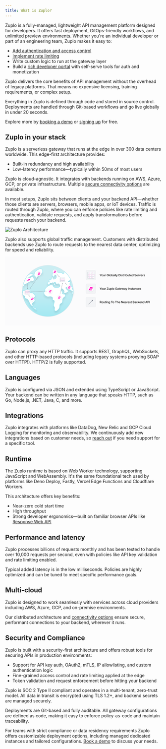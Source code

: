 ```yaml
---
title: What is Zuplo?
---
```


Zuplo is a fully-managed, lightweight API management platform designed for
developers. It offers fast deployment, GitOps-friendly workflows, and unlimited
preview environments. Whether you're an individual developer or part of an
engineering team, Zuplo makes it easy to:

- [Add authentication and access control](./step-3-add-api-key-auth.md)
- [Implement rate limiting](./step-2-add-rate-limiting.md)
- Write custom logic to run at the gateway layer
- Build a [rich developer portal](/docs/dev-portal/introduction) with self-serve
  tools for auth and monetization

Zuplo delivers the core benefits of API management without the overhead of
legacy platforms. That means no expensive licensing, training requirements, or
complex setup.

Everything in Zuplo is defined through code and stored in source control.
Deployments are handled through Git-based workflows and go live globally in
under 20 seconds.

Explore more by [booking a demo](https://zuplo.com/meeting?utm_source=docs) or
[signing up](https://portal.zuplo.com/signup?utm_source=docs) for free.

## Zuplo in your stack

Zuplo is a serverless gateway that runs at the edge in over 300 data centers
worldwide. This edge-first architecture provides:

- Built-in redundancy and high availability
- Low-latency performance—typically within 50ms of most users

Zuplo is cloud-agnostic. It integrates with backends running on AWS, Azure, GCP,
or private infrastructure. Multiple
[secure connectivity options](./securing-your-backend.md) are available.

In most setups, Zuplo sits between clients and your backend API—whether those
clients are servers, browsers, mobile apps, or IoT devices. Traffic is routed
through Zuplo, where you can enforce policies like rate limiting and
authentication, validate requests, and apply transformations before requests
reach your backend.

![Zuplo Architecture](../../public/media/what-is-zuplo/zuplo-connect-light.png)

Zuplo also supports global traffic management. Customers with distributed
backends use Zuplo to route requests to the nearest data center, optimizing for
speed and reliability.

![Global distribution with Zuplo](../../public/media/what-is-zuplo/zuplo-distributed-light.png)

## Protocols

Zuplo can proxy any HTTP traffic. It supports REST, GraphQL, WebSockets, and
other HTTP-based protocols (including legacy systems proxying SOAP over HTTP!).
HTTP/2 is fully supported.

## Languages

Zuplo is configured via JSON and extended using TypeScript or JavaScript. Your
backend can be written in any language that speaks HTTP, such as Go, Node.js,
.NET, Java, C, and more.

## Integrations

Zuplo integrates with platforms like DataDog, New Relic and GCP Cloud Logging
for monitoring and observability. We continuously add new integrations based on
customer needs, so [reach out](./support.md) if you need support for a specific
tool.

## Runtime

The Zuplo runtime is based on Web Worker technology, supporting JavaScript and
WebAssembly. It's the same foundational tech used by platforms like Deno Deploy,
Fastly, Vercel Edge Functions and Cloudflare Workers.

This architecture offers key benefits:

- Near-zero cold start time
- High throughput
- Strong developer ergonomics—built on familiar browser APIs like
  [Response Web API](https://developer.mozilla.org/en-US/docs/Web/API/Response)

## Performance and latency

Zuplo processes billions of requests monthly and has been tested to handle over
10,000 requests per second, even with policies like API key validation and rate
limiting enabled.

Typical added latency is in the low milliseconds. Policies are highly optimized
and can be tuned to meet specific performance goals.

## Multi-cloud

Zuplo is designed to work seamlessly with services across cloud providers
including AWS, Azure, GCP, and on-premise environments.

Our distributed architecture and
[connectivity options](./securing-your-backend.md) ensure secure, performant
connections to your backend, wherever it runs.

## Security and Compliance

Zuplo is built with a security-first architecture and offers robust tools for
securing APIs in production environments:

- Support for API key auth, OAuth2, mTLS, IP allowlisting, and custom
  authentication logic
- Fine-grained access control and rate limiting applied at the edge
- Token validation and request enforcement before hitting your backend

Zuplo is SOC 2 Type II compliant and operates in a multi-tenant, zero-trust
model. All data in transit is encrypted using TLS 1.2+, and backend secrets are
managed securely.

Deployments are Git-based and fully auditable. All gateway configurations are
defined as code, making it easy to enforce policy-as-code and maintain
traceability.

For teams with strict compliance or data residency requirements Zuplo offers
customizable deployment options, including managed dedicated instances and
tailored configurations.
[Book a demo](https://calendly.com/zuplo-api/api-discussion) to discuss your
needs.
